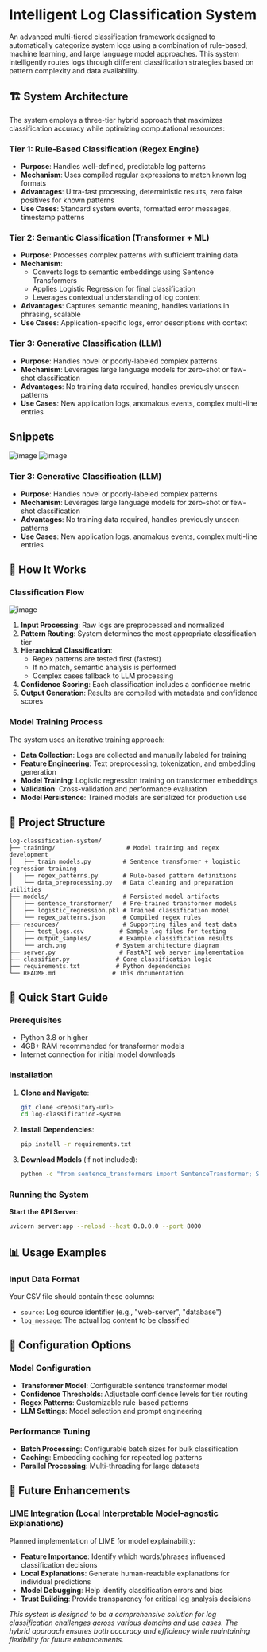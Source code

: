 # Intelligent Log Classification System

An advanced multi-tiered classification framework designed to automatically categorize system logs using a combination of rule-based, machine learning, and large language model approaches. This system intelligently routes logs through different classification strategies based on pattern complexity and data availability.

## 🏗️ System Architecture

The system employs a three-tier hybrid approach that maximizes classification accuracy while optimizing computational resources:

### Tier 1: Rule-Based Classification (Regex Engine)
- **Purpose**: Handles well-defined, predictable log patterns
- **Mechanism**: Uses compiled regular expressions to match known log formats
- **Advantages**: Ultra-fast processing, deterministic results, zero false positives for known patterns
- **Use Cases**: Standard system events, formatted error messages, timestamp patterns

### Tier 2: Semantic Classification (Transformer + ML)
- **Purpose**: Processes complex patterns with sufficient training data
- **Mechanism**: 
  - Converts logs to semantic embeddings using Sentence Transformers
  - Applies Logistic Regression for final classification
  - Leverages contextual understanding of log content
- **Advantages**: Captures semantic meaning, handles variations in phrasing, scalable
- **Use Cases**: Application-specific logs, error descriptions with context

### Tier 3: Generative Classification (LLM)
- **Purpose**: Handles novel or poorly-labeled complex patterns
- **Mechanism**: Leverages large language models for zero-shot or few-shot classification
- **Advantages**: No training data required, handles previously unseen patterns
- **Use Cases**: New application logs, anomalous events, complex multi-line entries

## Snippets
![image](https://github.com/user-attachments/assets/cd3317ef-4843-49a5-8ddf-89801b4bb428)
![image](https://github.com/user-attachments/assets/e11d1c10-9eae-44d4-9bf4-43d3bacbc588)

### Tier 3: Generative Classification (LLM)
- **Purpose**: Handles novel or poorly-labeled complex patterns
- **Mechanism**: Leverages large language models for zero-shot or few-shot classification
- **Advantages**: No training data required, handles previously unseen patterns
- **Use Cases**: New application logs, anomalous events, complex multi-line entries

## 🧠 How It Works

### Classification Flow
![image](https://github.com/user-attachments/assets/1dd71288-c2fe-4394-8449-c8fe6c81c2d1)

1. **Input Processing**: Raw logs are preprocessed and normalized
2. **Pattern Routing**: System determines the most appropriate classification tier
3. **Hierarchical Classification**: 
   - Regex patterns are tested first (fastest)
   - If no match, semantic analysis is performed
   - Complex cases fallback to LLM processing
4. **Confidence Scoring**: Each classification includes a confidence metric
5. **Output Generation**: Results are compiled with metadata and confidence scores

### Model Training Process
The system uses an iterative training approach:
- **Data Collection**: Logs are collected and manually labeled for training
- **Feature Engineering**: Text preprocessing, tokenization, and embedding generation
- **Model Training**: Logistic regression training on transformer embeddings
- **Validation**: Cross-validation and performance evaluation
- **Model Persistence**: Trained models are serialized for production use

## 📁 Project Structure

```
log-classification-system/
├── training/                    # Model training and regex development
│   ├── train_models.py         # Sentence transformer + logistic regression training
│   ├── regex_patterns.py       # Rule-based pattern definitions
│   └── data_preprocessing.py   # Data cleaning and preparation utilities
├── models/                     # Persisted model artifacts
│   ├── sentence_transformer/   # Pre-trained transformer models
│   ├── logistic_regression.pkl # Trained classification model
│   └── regex_patterns.json     # Compiled regex rules
├── resources/                  # Supporting files and test data
│   ├── test_logs.csv          # Sample log files for testing
│   ├── output_samples/        # Example classification results
│   └── arch.png              # System architecture diagram
├── server.py                  # FastAPI web server implementation
├── classifier.py             # Core classification logic
├── requirements.txt          # Python dependencies
└── README.md                # This documentation
```

## 🚀 Quick Start Guide

### Prerequisites
- Python 3.8 or higher
- 4GB+ RAM recommended for transformer models
- Internet connection for initial model downloads

### Installation
1. **Clone and Navigate**:
   ```bash
   git clone <repository-url>
   cd log-classification-system
   ```

2. **Install Dependencies**:
   ```bash
   pip install -r requirements.txt
   ```

3. **Download Models** (if not included):
   ```bash
   python -c "from sentence_transformers import SentenceTransformer; SentenceTransformer('all-MiniLM-L6-v2')"
   ```

### Running the System

**Start the API Server**:
```bash
uvicorn server:app --reload --host 0.0.0.0 --port 8000
```

## 📊 Usage Examples

### Input Data Format
Your CSV file should contain these columns:
- `source`: Log source identifier (e.g., "web-server", "database")
- `log_message`: The actual log content to be classified

## 🔧 Configuration Options

### Model Configuration
- **Transformer Model**: Configurable sentence transformer model
- **Confidence Thresholds**: Adjustable confidence levels for tier routing
- **Regex Patterns**: Customizable rule-based patterns
- **LLM Settings**: Model selection and prompt engineering

### Performance Tuning
- **Batch Processing**: Configurable batch sizes for bulk classification
- **Caching**: Embedding caching for repeated log patterns
- **Parallel Processing**: Multi-threading for large datasets

## 🎯 Future Enhancements

### LIME Integration (Local Interpretable Model-agnostic Explanations)
Planned implementation of LIME for model explainability:

- **Feature Importance**: Identify which words/phrases influenced classification decisions
- **Local Explanations**: Generate human-readable explanations for individual predictions
- **Model Debugging**: Help identify classification errors and bias
- **Trust Building**: Provide transparency for critical log analysis decisions

*This system is designed to be a comprehensive solution for log classification challenges across various domains and use cases. The hybrid approach ensures both accuracy and efficiency while maintaining flexibility for future enhancements.*
